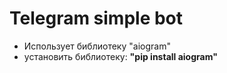 # Telegram simple bot
- Использует библиотеку "aiogram"
- установить библиотеку: **"pip install aiogram"**